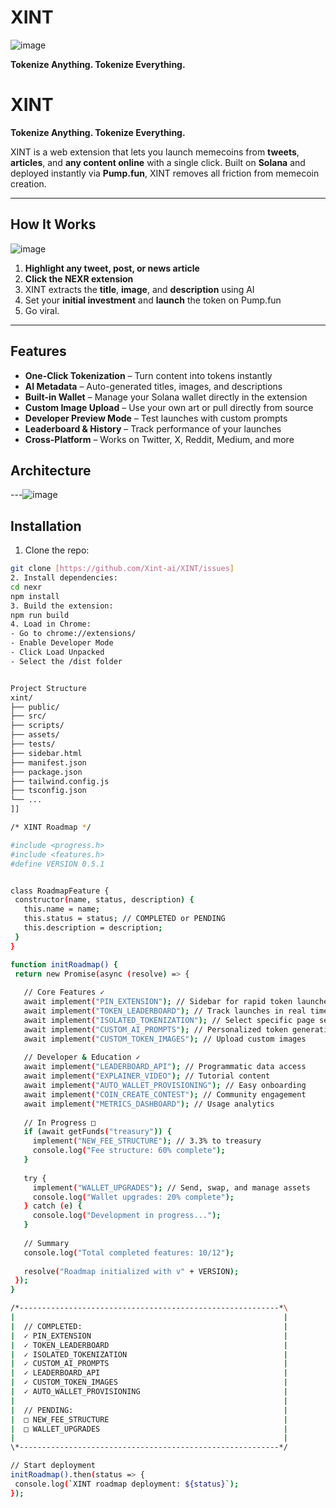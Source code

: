 # XINT
![image](https://github.com/Xint-ai/XINT/blob/main/assets/logo.jpg2.jpg)

**Tokenize Anything. Tokenize Everything.**

# XINT 

**Tokenize Anything. Tokenize Everything.**

XINT is a web extension that lets you launch memecoins from **tweets**, **articles**, and **any content online** with a single click. Built on **Solana** and deployed instantly via **Pump.fun**, XINT removes all friction from memecoin creation.

---

##  How It Works
![image](https://github.com/Xint-ai/XINT/blob/main/assets/logo.02.jpg)

1. **Highlight any tweet, post, or news article**  
2. **Click the NEXR extension**  
3. XINT extracts the **title**, **image**, and **description** using AI  
4. Set your **initial investment** and **launch** the token on Pump.fun  
5. Go viral.

---

##  Features

-  **One-Click Tokenization** – Turn content into tokens instantly  
-  **AI Metadata** – Auto-generated titles, images, and descriptions  
-  **Built-in Wallet** – Manage your Solana wallet directly in the extension  
-  **Custom Image Upload** – Use your own art or pull directly from source  
-  **Developer Preview Mode** – Test launches with custom prompts  
-  **Leaderboard & History** – Track performance of your launches  
-  **Cross-Platform** – Works on Twitter, X, Reddit, Medium, and more

##  Architecture
---![image](https://github.com/Xint-ai/XINT/blob/main/assets/logo.01.jpg)


##  Installation

1. Clone the repo:
```bash
git clone [https://github.com/Xint-ai/XINT/issues]
2. Install dependencies:
cd nexr
npm install
3. Build the extension:
npm run build
4. Load in Chrome:
- Go to chrome://extensions/
- Enable Developer Mode
- Click Load Unpacked
- Select the /dist folder


Project Structure
xint/
├── public/
├── src/
├── scripts/
├── assets/
├── tests/
├── sidebar.html
├── manifest.json
├── package.json
├── tailwind.config.js
├── tsconfig.json
└── ...
]]

/* XINT Roadmap */

#include <progress.h>
#include <features.h>
#define VERSION 0.5.1


class RoadmapFeature {
 constructor(name, status, description) {
   this.name = name;
   this.status = status; // COMPLETED or PENDING
   this.description = description;
 }
}

function initRoadmap() {
 return new Promise(async (resolve) => {
   
   // Core Features ✓ 
   await implement("PIN_EXTENSION"); // Sidebar for rapid token launches
   await implement("TOKEN_LEADERBOARD"); // Track launches in real time
   await implement("ISOLATED_TOKENIZATION"); // Select specific page sections
   await implement("CUSTOM_AI_PROMPTS"); // Personalized token generation
   await implement("CUSTOM_TOKEN_IMAGES"); // Upload custom images
   
   // Developer & Education ✓
   await implement("LEADERBOARD_API"); // Programmatic data access
   await implement("EXPLAINER_VIDEO"); // Tutorial content
   await implement("AUTO_WALLET_PROVISIONING"); // Easy onboarding
   await implement("COIN_CREATE_CONTEST"); // Community engagement
   await implement("METRICS_DASHBOARD"); // Usage analytics
   
   // In Progress □ 
   if (await getFunds("treasury")) {
     implement("NEW_FEE_STRUCTURE"); // 3.3% to treasury
     console.log("Fee structure: 60% complete");
   }
   
   try {
     implement("WALLET_UPGRADES"); // Send, swap, and manage assets
     console.log("Wallet upgrades: 20% complete");
   } catch (e) {
     console.log("Development in progress...");
   }
   
   // Summary
   console.log("Total completed features: 10/12");
   
   resolve("Roadmap initialized with v" + VERSION);
 });
}

/*----------------------------------------------------------*\
|                                                            |
|  // COMPLETED:                                             |
|  ✓ PIN_EXTENSION                                           |
|  ✓ TOKEN_LEADERBOARD                                       |
|  ✓ ISOLATED_TOKENIZATION                                   |
|  ✓ CUSTOM_AI_PROMPTS                                       |
|  ✓ LEADERBOARD_API                                         |
|  ✓ CUSTOM_TOKEN_IMAGES                                     |
|  ✓ AUTO_WALLET_PROVISIONING                                |
|                                                            |
|  // PENDING:                                               |
|  □ NEW_FEE_STRUCTURE                                       |
|  □ WALLET_UPGRADES                                         |
|                                                            |
\*----------------------------------------------------------*/

// Start deployment
initRoadmap().then(status => {
 console.log(`XINT roadmap deployment: ${status}`);
});
